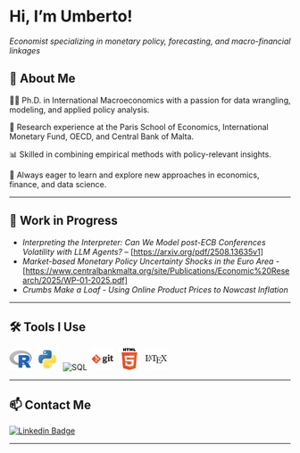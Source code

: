 # Hi, I’m Umberto!  

*Economist specializing in monetary policy, forecasting, and macro-financial linkages*  

## 🚀 About Me  

👨‍🎓 Ph.D. in International Macroeconomics with a passion for data wrangling, modeling, and applied policy analysis.  

🔬 Research experience at the Paris School of Economics, International Monetary Fund, OECD, and Central Bank of Malta.  

📊 Skilled in combining empirical methods with policy-relevant insights.  

🌱 Always eager to learn and explore new approaches in economics, finance, and data science.  

---

## 📝 Work in Progress  

- *Interpreting the Interpreter: Can We Model post-ECB Conferences Volatility with LLM Agents?* – [https://arxiv.org/pdf/2508.13635v1]
- *Market-based Monetary Policy Uncertainty Shocks in the Euro Area* -[https://www.centralbankmalta.org/site/Publications/Economic%20Research/2025/WP-01-2025.pdf]
- *Crumbs Make a Loaf - Using Online Product Prices to Nowcast Inflation*


---

## :hammer_and_wrench: Tools I Use  

<img src="https://github.com/devicons/devicon/blob/master/icons/r/r-original.svg" title="R" alt="R" width="40" height="40"/>&nbsp;
<img src="https://github.com/devicons/devicon/blob/master/icons/python/python-original.svg" title="Python" alt="Python" width="40" height="40"/>&nbsp;
<img src="https://github.com/stephanieboyle/data_icons/blob/master/icons/SQL/sql-file.svg" title="SQL"  alt="SQL" width="40" height="40"/>&nbsp;
<img src="https://github.com/devicons/devicon/blob/master/icons/git/git-original-wordmark.svg" title="Git"  alt="Git" width="40" height="40"/>&nbsp;
<img src="https://github.com/devicons/devicon/blob/master/icons/html5/html5-original-wordmark.svg" title="Html"  alt="Html" width="40" height="40"/>&nbsp;
<img src="https://github.com/devicons/devicon/blob/master/icons/latex/latex-original.svg" title="Latex"  alt="Latex" width="40" height="40"/>&nbsp;  

---

## :mailbox: Contact Me  

[![Linkedin Badge](https://img.shields.io/badge/-Umberto-blue?style=flat&logo=Linkedin&logoColor=white)](https://www.linkedin.com/in/umberto-collodel-7a063a116/)  

---

<!---
umbertocollodel/umbertocollodel is a ✨ special ✨ repository because its `README.md` (this file) appears on your GitHub profile.
You can click the Preview link to take a look at your changes.
--->  
 
